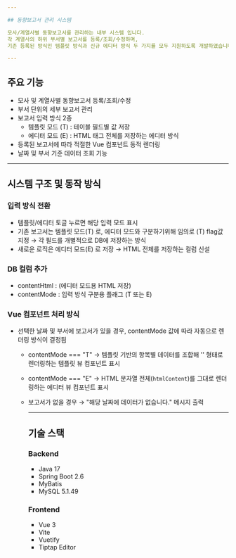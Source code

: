 ```yaml
---

## 동향보고서 관리 시스템

모사/계열사별 동향보고서를 관리하는 내부 시스템 입니다.
각 계열사의 하위 부서별 보고서를 등록/조회/수정하며,
기존 등록된 방식인 템플릿 방식과 신규 에디터 방식 두 가지를 모두 지원하도록 개발하였습니다.

---
```


## 주요 기능

- 모사 및 계열사별 동향보고서 등록/조회/수정
- 부서 단위의 세부 보고서 관리
- 보고서 입력 방식 2종
  - 템플릿 모드 (T) : 테이블 필드별 값 저장
  - 에디터 모드 (E) : HTML 태그 전체를 저장하는 에디터 방식
- 등록된 보고서에 따라 적절한 Vue 컴포넌트 동적 렌더링
- 날짜 및 부서 기준 데이터 조회 기능

---

## 시스템 구조 및 동작 방식

### 입력 방식 전환
- 템플릿/에디터 토글 누르면 해당 입력 모드 표시
- 기존 보고서는 템플릿 모드(T) 로, 에디터 모드와 구분하기위해 임의로 (T) flag값 지정
  → 각 필드를 개별적으로 DB에 저장하는 방식
- 새로운 로직은 에디터 모드(E) 로 저장
  → HTML 전체를 저장하는 컬럼 신설

### DB 컬럼 추가
- contentHtml : (에디터 모드용 HTML 저장)
- contentMode : 입력 방식 구분용 플래그 (T 또는 E)

### Vue 컴포넌트 처리 방식
- 선택한 날짜 및 부서에 보고서가 있을 경우, contentMode 값에 따라 자동으로 렌더링 방식이 결정됨
  - contentMode === "T"
    → 템플릿 기반의 항목별 데이터를 조합해 '<table>' 형태로 렌더링하는 템플릿 뷰 컴포넌트 표시
    
  - contentMode === "E"
    → HTML 문자열 전체(`htmlContent`)를 그대로 렌더링하는 에디터 뷰 컴포넌트 표시

- 보고서가 없을 경우
  → "해당 날짜에 데이터가 없습니다." 메시지 출력

---

## 기술 스택

### Backend
- Java 17
- Spring Boot 2.6
- MyBatis
- MySQL 5.1.49

### Frontend
- Vue 3
- Vite
- Vuetify
- Tiptap Editor
